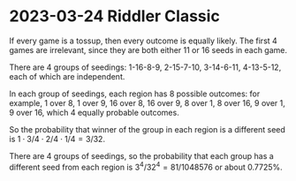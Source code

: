2023-03-24 Riddler Classic
==========================
If every game is a tossup, then every outcome is equally likely.  The
first 4 games are irrelevant, since they are both either 11 or 16 seeds
in each game.

There are 4 groups of seedings: 1-16-8-9, 2-15-7-10, 3-14-6-11, 4-13-5-12,
each of which are independent.

In each group of seedings, each region has 8 possible outcomes:
for example, 1 over 8, 1 over 9, 16 over 8, 16 over 9, 8 over 1, 8 over 16,
9 over 1, 9 over 16, which 4 equally probable outcomes.

So the probability that winner of the group in each region is a different
seed is $1 \cdot 3/4 \cdot 2/4 \cdot 1/4 = 3/32$.

There are 4 groups of seedings, so the probability that each group has
a different seed from each region is $3^4/32^4 = 81/1048576$ or about
0.7725%.
